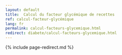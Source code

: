 ```yaml
---
layout: default
title:  Calcul du facteur glycémique de recettes
ref: calcul-facteur-glycémique
lang: fr
permalink: calcul-facteurs-glycemique.html
redirect: diabete/calcul-facteurs-glycemique.html
---
```

{% include page-redirect.md %}
